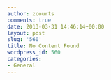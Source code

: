 ```yaml
---
author: zcourts
comments: true
date: 2013-03-31 14:46:14+00:00
layout: post
slug: '560'
title: No Content Found
wordpress_id: 560
categories:
- General
---
```



